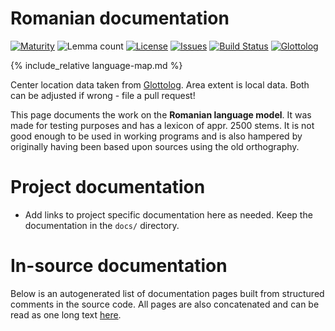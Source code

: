 # Romanian documentation

<div class="twocolumn map" markdown="1">

[![Maturity](https://img.shields.io/endpoint?url=https%3A%2F%2Fraw.githubusercontent.com%2Fgiellalt%2Flang-ron%2Fgh-pages%2Fmaturity.json)](https://giellalt.github.io/MaturityClassification.html)
![Lemma count](https://img.shields.io/endpoint?url=https%3A%2F%2Fraw.githubusercontent.com%2Fgiellalt%2Flang-ron%2Fgh-pages%2Flemmacount.json)
[![License](https://img.shields.io/github/license/giellalt/lang-ron)](https://github.com/giellalt/lang-ron/blob/main/LICENSE)
[![Issues](https://img.shields.io/github/issues/giellalt/lang-ron)](https://github.com/giellalt/lang-ron/issues)
[![Build Status](https://builds.giellalt.org/api/badge/lang-ron?label=CI)](https://builds.giellalt.org/pipelines/lang-ron/builds/latest)
[![Glottolog](https://img.shields.io/badge/Glottolog-green)](https://glottolog.org/resource/languoid/id/roma1327)

{% include_relative language-map.md %}

Center location data taken from [Glottolog](https://glottolog.org/). Area extent is local data. Both can be adjusted if wrong - file a pull request!

</div>

This page documents the work on the **Romanian language model**. 
It was made for testing purposes and has a lexicon of
appr. 2500 stems. It is not good enough to
be used in working programs and is also hampered by originally
having been based upon sources using the old orthography.

# Project documentation

* Add links to project specific documentation here as needed. Keep the documentation in the `docs/` directory.

# In-source documentation

Below is an autogenerated list of documentation pages built from structured comments in the source code. All pages are also concatenated and can be read as one long text [here](ron.md).
